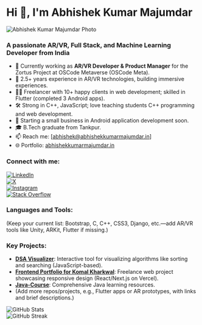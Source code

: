 # Hi 👋, I'm Abhishek Kumar Majumdar

![Abhishek Kumar Majumdar Photo](https://your-photo-url-or-github-path/abhishek-kumar-majumdar.jpg) <!-- Embed your photo; host on GitHub or link from portfolio -->

### A passionate AR/VR, Full Stack, and Machine Learning Developer from India

- 🔭 Currently working as **AR/VR Developer & Product Manager** for the Zortus Project at OSCode Metaverse (OSCode Meta).  
- 🌱 2.5+ years experience in AR/VR technologies, building immersive experiences.  
- 👨‍💻 Freelancer with 10+ happy clients in web development; skilled in Flutter (completed 3 Android apps).  
- 🛠️ Strong in C++, JavaScript; love teaching students C++ programming and web development.  
- 🚀 Starting a small business in Android application development soon.  
- 🎓 B.Tech graduate from Tankpur.  
- 📫 Reach me: [abhishek@abhishekkumarmajumdar.in]  
- 🌐 Portfolio: [abhishekkumarmajumdar.in](https://abhishekkumarmajumdar.in)  

### Connect with me:  
[![LinkedIn](https://img.shields.io/badge/LinkedIn-0077B5?style=for-the-badge&logo=linkedin&logoColor=white)](https://linkedin.com/in/theabhishekmajumdar)  
[![X](https://img.shields.io/badge/X-000000?style=for-the-badge&logo=x&logoColor=white)](https://x.com/itschiku_)  
[![Instagram](https://img.shields.io/badge/Instagram-E4405F?style=for-the-badge&logo=instagram&logoColor=white)](https://instagram.com/yourhandle)  
[![Stack Overflow](https://img.shields.io/badge/Stack_Overflow-FE7A16?style=for-the-badge&logo=stack-overflow&logoColor=white)](https://stackoverflow.com/users/abhishek-kumar-majumdar)  

### Languages and Tools:  
(Keep your current list: Bootstrap, C, C++, CSS3, Django, etc.—add AR/VR tools like Unity, ARKit, Flutter if missing.)

### Key Projects:  
- **[DSA Visualizer](https://www.codebuddy.fun/)**: Interactive tool for visualizing algorithms like sorting and searching (JavaScript-based).  
- **[Frontend Portfolio for Komal Kharkwal](https://komalkharkwal.vercel.app/)**: Freelance web project showcasing responsive design (React/Next.js on Vercel).  
- **[Java-Course](https://github.com/AbhishekKumarMajumdar/Java-Course)**: Comprehensive Java learning resources.  
- (Add more repos/projects, e.g., Flutter apps or AR prototypes, with links and brief descriptions.)

![GitHub Stats](https://github-readme-stats.vercel.app/api?username=AbhishekKumarMajumdar&theme=dark&hide_border=true&include_all_commits=true&count_private=true)  
![GitHub Streak](https://github-readme-streak-stats.herokuapp.com/?user=AbhishekKumarMajumdar&theme=dark&hide_border=true)  
